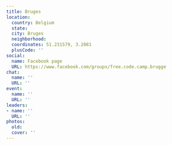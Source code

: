 ```yaml
---
title: Bruges
location:
  country: Belgium
  state: 
  city: Bruges
  neighborhood: 
  coordinates: 51.231579, 3.2081
  plusCode: ''
social:
  name: Facebook page
  URL: https://www.facebook.com/groups/free.code.camp.brugge
chat:
  name: ''
  URL: ''
event:
  name: ''
  URL: ''
leaders:
- name: ''
  URL: ''
photos:
  old: 
  cover: ''
---
```

